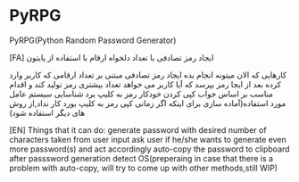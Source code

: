 # PyRPG
PyRPG(Python Random Password Generator)

[FA]
ایجاد رمز تصادفی با  تعداد دلخواه ارقام با استفاده از پایتون

کارهایی  که الان میتونه انجام بده
ایجاد رمز تصادفی مبتنی بر تعداد ارقامی که کاربر وارد کرده
بعد از ایجا رمز بپرسد که آیا کاربر می خواهد تعداد بیشتری رمز تولید کند و اقدام مناسب بر اساس جواب
کپی کردن خودکار رمز به کلیپ برد
شناسایی سیستم عامل مورد استفاده(آماده سازی برای اینکه اگر زمانی کپی رمز به کلیپ بورد کار نداد,از روش های دیگر استفاده شود)

[EN]
Things that it can do:
generate password with desired number of characters taken from user input
ask user if he/she wants to generate even more password(s) and act accordingly
auto-copy the password to clipboard after passsword generation
detect OS(preperaing in case that there is a problem with auto-copy, will try to come up with other methods,still WIP)

